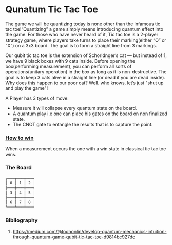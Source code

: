 # Qunatum Tic Tac Toe

The game we will be quantizing today is none other than the infamous tic tac toe!“Quantizing” a game simply means introducing quantum effect into the game. 
For those who have never heard of it, Tic tac toe is a 2-player strategy game, where players take turns to place their marking(either “O” or “X”) on a 3x3 board. The goal is to form a straight line from 3 markings.

Our qubit tic tac toe is the extension of Schoridnger’s cat — but instead of 1, we have 9 black boxes with 9 cats inside. Before opening the box(performing measurement), you can perform all sorts of operations(unitary operation) in the box as long as it is non-destructive. The goal is to keep 3 cats alive in a straight line (or dead if you are dead inside). Why does this happen to our poor cat? Well. who knows, let’s just "shut up and play the game"!

A Player has 3 types of move:

-   Measure it will collapse every quantum state on the board.
-   A quantum play i.e  one can place his gates on the board on non finalized state.
-   The CNOT gate to entangle the results that is to capture the point.

### <u>How to win</u>

When a measurement occurs the one with a win state in classical tic tac toe wins.

###  The Board

``` bash
┌───┬───┬───┐
│ 0 │ 1 │ 2 │
├───┼───┼───┤
│ 3 │ 4 │ 5 │
├───┼───┼───┤
│ 6 │ 7 │ 8 │
└───┴───┴───┘
```





### Bibliography
1) https://medium.com/@toohonlin/develop-quantum-mechanics-intuition-through-quantum-game-qubit-tic-tac-toe-d9814bc927dc
